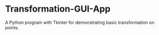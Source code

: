 # Transformation-GUI-App
 A Python program with Tkinter for demonstrating basic transformation on points.

